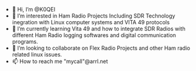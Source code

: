 - 👋 Hi, I’m @K0QEI
- 👀 I’m interested in Ham Radio Projects Including SDR Technology inegration with Linux computer systems and VITA 49 protocols
- 🌱 I’m currently learning Vita 49 and how to integrate SDR Radios with different Ham Radio logging softwares and digital communication programs.
- 💞️ I’m looking to collaborate on Flex Radio Projects and other Ham radio related linux issues.
- 📫 How to reach me "mycall"@arrl.net
     
